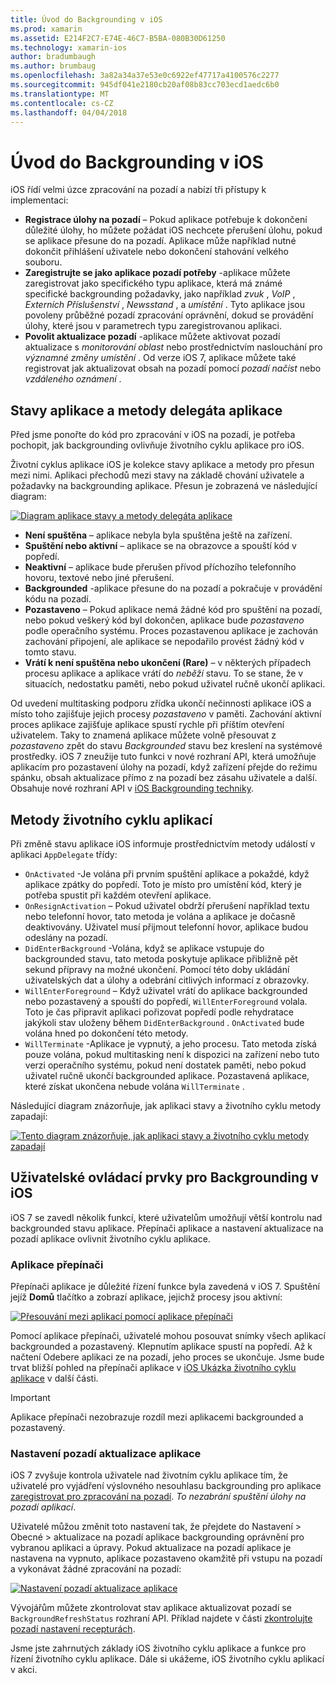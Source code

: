 ```yaml
---
title: Úvod do Backgrounding v iOS
ms.prod: xamarin
ms.assetid: E214F2C7-E74E-46C7-B5BA-080B30D61250
ms.technology: xamarin-ios
author: bradumbaugh
ms.author: brumbaug
ms.openlocfilehash: 3a82a34a37e53e0c6922ef47717a4100576c2277
ms.sourcegitcommit: 945df041e2180cb20af08b83cc703ecd1aedc6b0
ms.translationtype: MT
ms.contentlocale: cs-CZ
ms.lasthandoff: 04/04/2018
---
```

# <a name="introduction-to-backgrounding-in-ios"></a>Úvod do Backgrounding v iOS

iOS řídí velmi úzce zpracování na pozadí a nabízí tři přístupy k implementaci:

-  **Registrace úlohy na pozadí** – Pokud aplikace potřebuje k dokončení důležité úlohy, ho můžete požádat iOS nechcete přerušení úlohu, pokud se aplikace přesune do na pozadí. Aplikace může například nutné dokončit přihlášení uživatele nebo dokončení stahování velkého souboru.
-  **Zaregistrujte se jako aplikace pozadí potřeby** -aplikace můžete zaregistrovat jako specifického typu aplikace, která má známé specifické backgrounding požadavky, jako například *zvuk* , *VoIP* ,  *Externích Příslušenství* , *Newsstand* , a *umístění* . Tyto aplikace jsou povoleny průběžné pozadí zpracování oprávnění, dokud se provádění úlohy, které jsou v parametrech typu zaregistrovanou aplikaci.
-  **Povolit aktualizace pozadí** -aplikace můžete aktivovat pozadí aktualizace s *monitorování oblast* nebo prostřednictvím naslouchání pro *významné změny umístění* . Od verze iOS 7, aplikace můžete také registrovat jak aktualizovat obsah na pozadí pomocí *pozadí načíst* nebo *vzdáleného oznámení* .


## <a name="application-states-and-application-delegate-methods"></a>Stavy aplikace a metody delegáta aplikace

Před jsme ponořte do kód pro zpracování v iOS na pozadí, je potřeba pochopit, jak backgrounding ovlivňuje životního cyklu aplikace pro iOS.

Životní cyklus aplikace iOS je kolekce stavy aplikace a metody pro přesun mezi nimi. Aplikaci přechodů mezi stavy na základě chování uživatele a požadavky na backgrounding aplikace. Přesun je zobrazená ve následující diagram:

 [![](introduction-to-backgrounding-in-ios-images/applicationlifecycle-.png "Diagram aplikace stavy a metody delegáta aplikace")](introduction-to-backgrounding-in-ios-images/applicationlifecycle-.png#lightbox)

-  **Není spuštěna** – aplikace nebyla byla spuštěna ještě na zařízení.
-  **Spuštění nebo aktivní** – aplikace se na obrazovce a spouští kód v popředí.
-  **Neaktivní** – aplikace bude přerušen přívod příchozího telefonního hovoru, textové nebo jiné přerušení.
-  **Backgrounded** -aplikace přesune do na pozadí a pokračuje v provádění kódu na pozadí.
-  **Pozastaveno** – Pokud aplikace nemá žádné kód pro spuštění na pozadí, nebo pokud veškerý kód byl dokončen, aplikace bude *pozastaveno* podle operačního systému. Proces pozastavenou aplikace je zachován zachování připojení, ale aplikace se nepodařilo provést žádný kód v tomto stavu.
-  **Vrátí k není spuštěna nebo ukončení (Rare)** – v některých případech procesu aplikace a aplikace vrátí do *neběží* stavu. To se stane, že v situacích, nedostatku paměti, nebo pokud uživatel ručně ukončí aplikaci.


Od uvedení multitasking podporu zřídka ukončí nečinnosti aplikace iOS a místo toho zajišťuje jejich procesy *pozastaveno* v paměti. Zachování aktivní proces aplikace zajišťuje aplikace spustí rychle při příštím otevření uživatelem. Taky to znamená aplikace můžete volně přesouvat z *pozastaveno* zpět do stavu *Backgrounded* stavu bez kreslení na systémové prostředky. iOS 7 zneužije tuto funkci v nové rozhraní API, která umožňuje aplikacím pro pozastavení úlohy na pozadí, když zařízení přejde do režimu spánku, obsah aktualizace přímo z na pozadí bez zásahu uživatele a další. Obsahuje nové rozhraní API v [iOS Backgrounding techniky](~/ios/app-fundamentals/backgrounding/ios-backgrounding-techniques/index.md).

## <a name="application-lifecycle-methods"></a>Metody životního cyklu aplikací

Při změně stavu aplikace iOS informuje prostřednictvím metody událostí v aplikaci `AppDelegate` třídy:

-  `OnActivated` -Je volána při prvním spuštění aplikace a pokaždé, když aplikace zpátky do popředí. Toto je místo pro umístění kód, který je potřeba spustit při každém otevření aplikace.
-  `OnResignActivation` – Pokud uživatel obdrží přerušení například textu nebo telefonní hovor, tato metoda je volána a aplikace je dočasně deaktivovány. Uživatel musí přijmout telefonní hovor, aplikace budou odeslány na pozadí.
-  `DidEnterBackground` -Volána, když se aplikace vstupuje do backgrounded stavu, tato metoda poskytuje aplikace přibližně pět sekund přípravy na možné ukončení. Pomocí této doby ukládání uživatelských dat a úlohy a odebrání citlivých informací z obrazovky.
-  `WillEnterForeground` – Když uživatel vrátí do aplikace backgrounded nebo pozastavený a spouští do popředí, `WillEnterForeground` volala. Toto je čas připravit aplikaci pořizovat popředí podle rehydratace jakýkoli stav uloženy během `DidEnterBackground` .  `OnActivated` bude volána hned po dokončení této metody.
-  `WillTerminate` -Aplikace je vypnutý, a jeho procesu. Tato metoda získá pouze volána, pokud multitasking není k dispozici na zařízení nebo tuto verzi operačního systému, pokud není dostatek paměti, nebo pokud uživatel ručně ukončí backgrounded aplikace. Pozastavená aplikace, které získat ukončena nebude volána `WillTerminate` .


Následující diagram znázorňuje, jak aplikaci stavy a životního cyklu metody zapadají:

 [![](introduction-to-backgrounding-in-ios-images/image2.png "Tento diagram znázorňuje, jak aplikaci stavy a životního cyklu metody zapadají")](introduction-to-backgrounding-in-ios-images/image2.png#lightbox)

## <a name="user-controls-for-backgrounding-in-ios"></a>Uživatelské ovládací prvky pro Backgrounding v iOS

iOS 7 se zavedl několik funkcí, které uživatelům umožňují větší kontrolu nad backgrounded stavu aplikace. Přepínači aplikace a nastavení aktualizace na pozadí aplikace ovlivnit životního cyklu aplikace.

### <a name="app-switcher"></a>Aplikace přepínači

Přepínači aplikace je důležité řízení funkce byla zavedená v iOS 7. Spuštění jejíž **Domů** tlačítko a zobrazí aplikace, jejichž procesy jsou aktivní:

 [![](introduction-to-backgrounding-in-ios-images/app-switcher-.png "Přesouvání mezi aplikací pomocí aplikace přepínači")](introduction-to-backgrounding-in-ios-images/app-switcher-.png#lightbox)

Pomocí aplikace přepínači, uživatelé mohou posouvat snímky všech aplikací backgrounded a pozastavený. Klepnutím aplikace spustí na popředí. Až k načtení Odebere aplikaci ze na pozadí, jeho proces se ukončuje. Jsme bude trvat bližší pohled na přepínači aplikace v [iOS Ukázka životního cyklu aplikace](~/ios/app-fundamentals/backgrounding/application-lifecycle-demo.md) v další části.

> [!IMPORTANT]
> Aplikace přepínači nezobrazuje rozdíl mezi aplikacemi backgrounded a pozastavený.



### <a name="background-app-refresh-settings"></a>Nastavení pozadí aktualizace aplikace

iOS 7 zvyšuje kontrola uživatele nad životním cyklu aplikace tím, že uživatelé pro vyjádření výslovného nesouhlasu backgrounding pro aplikace [zaregistrovat pro zpracování na pozadí](~/ios/app-fundamentals/backgrounding/ios-backgrounding-techniques/registering-applications-to-run-in-background.md). *To nezabrání spuštění úlohy na pozadí aplikací*.

Uživatelé můžou změnit toto nastavení tak, že přejdete do <span class="uiitem">Nastavení > Obecné > aktualizace na pozadí aplikace</span> backgrounding oprávnění pro vybranou aplikaci a úpravy. Pokud aktualizace na pozadí aplikace je nastavena na vypnuto, aplikace pozastaveno okamžitě při vstupu na pozadí a vykonávat žádné zpracování na pozadí:

 [![](introduction-to-backgrounding-in-ios-images/settings-.png "Nastavení pozadí aktualizace aplikace")](introduction-to-backgrounding-in-ios-images/settings-.png#lightbox)

Vývojářům můžete zkontrolovat stav aplikace aktualizovat pozadí se `BackgroundRefreshStatus` rozhraní API. Příklad najdete v části [zkontrolujte pozadí nastavení recepturách](https://developer.xamarin.com/recipes/ios/multitasking/check_background_refresh_setting/).

Jsme jste zahrnutých základy iOS životního cyklu aplikace a funkce pro řízení životního cyklu aplikace. Dále si ukážeme, iOS životního cyklu aplikací v akci.

